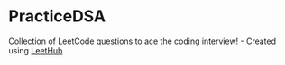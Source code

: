 # PracticeDSA
Collection of LeetCode questions to ace the coding interview! - Created using [LeetHub](https://github.com/QasimWani/LeetHub)
